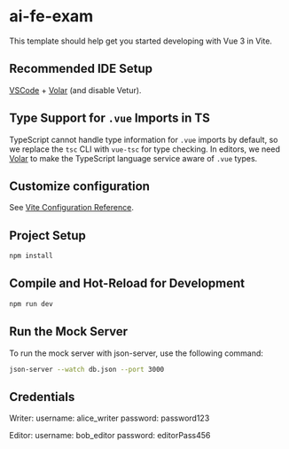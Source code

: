 # ai-fe-exam

This template should help get you started developing with Vue 3 in Vite.

## Recommended IDE Setup

[VSCode](https://code.visualstudio.com/) + [Volar](https://marketplace.visualstudio.com/items?itemName=Vue.volar) (and disable Vetur).

## Type Support for `.vue` Imports in TS

TypeScript cannot handle type information for `.vue` imports by default, so we replace the `tsc` CLI with `vue-tsc` for type checking. In editors, we need [Volar](https://marketplace.visualstudio.com/items?itemName=Vue.volar) to make the TypeScript language service aware of `.vue` types.

## Customize configuration

See [Vite Configuration Reference](https://vite.dev/config/).

## Project Setup

```sh
npm install
```

## Compile and Hot-Reload for Development

```sh
npm run dev
```

## Run the Mock Server

To run the mock server with json-server, use the following command:

```sh
json-server --watch db.json --port 3000

```

## Credentials

Writer:
username: alice_writer
password: password123

Editor:
username: bob_editor
password: editorPass456
